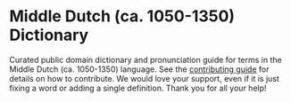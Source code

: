 
# Middle Dutch (ca. 1050-1350) Dictionary

Curated public domain dictionary and pronunciation guide for terms in the Middle Dutch (ca. 1050-1350) language. See the [contributing guide](https://github.com/drumworkteam/term/blob/make/.github/contributing.md) for details on how to contribute. We would love your support, even if it is just fixing a word or adding a single definition. Thank you for all your help!